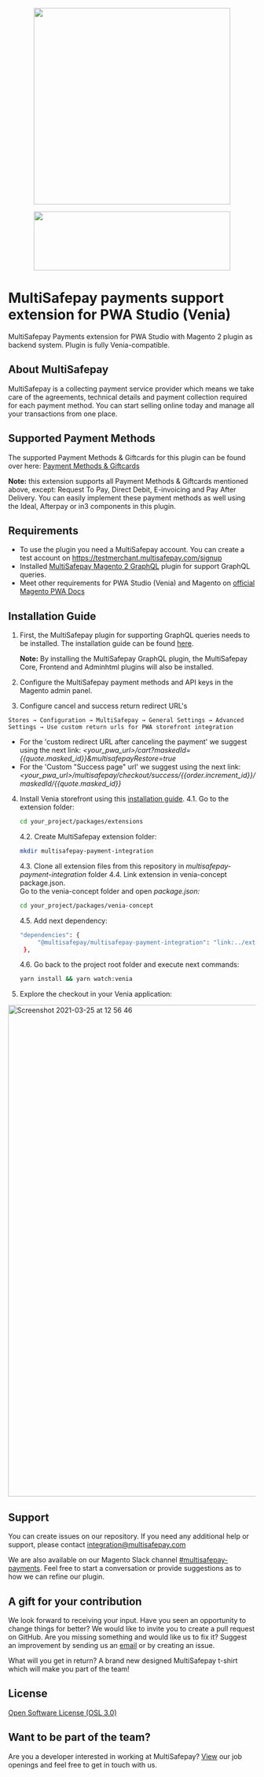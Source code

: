 <p align="center">
  <img src="https://www.multisafepay.com/img/multisafepaylogo.svg" width="400px" position="center">
</p>

<p align="center">
  <img src="https://docs.multisafepay.com/logo/Plugins/Magento_PWA.svg" width="400px" height="120px" position="center">
</p>

# MultiSafepay payments support extension for PWA Studio (Venia)
MultiSafepay Payments extension for PWA Studio with Magento 2 plugin as backend system. Plugin is fully Venia-compatible.

## About MultiSafepay ##
MultiSafepay is a collecting payment service provider which means we take care of the agreements, technical details and payment collection required for each payment method. You can start selling online today and manage all your transactions from one place.

## Supported Payment Methods ##
The supported Payment Methods & Giftcards for this plugin can be found over here: [Payment Methods & Giftcards](https://docs.multisafepay.com/integrations/ecommerce-integrations/magento2/faq/available-payment-methods-magento2/)   

**Note:** this extension supports all Payment Methods & Giftcards mentioned above, except: Request To Pay, Direct Debit, E-invoicing and Pay After Delivery. You can easily implement these payment methods as well using the Ideal, Afterpay or in3 components in this plugin.

## Requirements
- To use the plugin you need a MultiSafepay account. You can create a test account on https://testmerchant.multisafepay.com/signup
- Installed <a href="https://github.com/MultiSafepay/magento2-graphql" target="_blank">MultiSafepay Magento 2 GraphQL</a> plugin for support GraphQL queries.
- Meet other requirements for PWA Studio (Venia) and Magento on <a href="https://magento.github.io/pwa-studio/venia-pwa-concept/setup/#prerequisites" target="_blank">official Magento PWA Docs</a>

## Installation Guide

1. First, the MultiSafepay plugin for supporting GraphQL queries needs to be installed. The installation guide can be found <a href="https://github.com/MultiSafepay/magento2-graphql" target="_blank">here</a>.    
   
   **Note:** By installing the MultiSafepay GraphQL plugin, the MultiSafepay Core, Frontend and Adminhtml plugins will also be installed.
2. Configure the MultiSafepay payment methods and API keys in the Magento admin panel.
3. Configure cancel and success return redirect URL's
```text
Stores → Configuration → MultiSafepay → General Settings → Advanced Settings → Use custom return urls for PWA storefront integration
```
- For the 'custom redirect URL after canceling the payment' we suggest using the next link: *<your_pwa_url>/cart?maskedId={{quote.masked_id}}&multisafepayRestore=true*
- For the 'Custom "Success page" url' we suggest using the next link: *<your_pwa_url>/multisafepay/checkout/success/{{order.increment_id}}/maskedId/{{quote.masked_id}}*
4. Install Venia storefront using this <a href="https://magento.github.io/pwa-studio/venia-pwa-concept/setup/" target="_blank">installation guide</a>.
   4.1. Go to the extension folder:
   ```bash 
   cd your_project/packages/extensions
   ```
   4.2. Create MultiSafepay extension folder:
   ```bash 
   mkdir multisafepay-payment-integration
   ```
   4.3. Clone all extension files from this repository in *multisafepay-payment-integration* folder
   4.4. Link extension in venia-concept package.json.   
   Go to the venia-concept folder and open *package.json:*
   
   ```bash 
   cd your_project/packages/venia-concept
   ```
   
   4.5. Add next dependency:
   
   ```bash 
   "dependencies": {
        "@multisafepay/multisafepay-payment-integration": "link:../extensions/multisafepay-payment-integration"
    },
   ```
   
   4.6. Go back to the project root folder and execute next commands:
   ```bash 
   yarn install && yarn watch:venia
   ```
5. Explore the checkout in your Venia application:
 <img width="1000" alt="Screenshot 2021-03-25 at 12 56 46" src="https://user-images.githubusercontent.com/78361324/112469889-4a728100-8d6a-11eb-98dd-7429f1154952.png">


## Support
You can create issues on our repository. If you need any additional help or support, please contact <a href="mailto:integration@multisafepay.com">integration@multisafepay.com</a>

We are also available on our Magento Slack channel [#multisafepay-payments](https://magentocommeng.slack.com/messages/multisafepay-payments/).
Feel free to start a conversation or provide suggestions as to how we can refine our plugin.

## A gift for your contribution
We look forward to receiving your input. Have you seen an opportunity to change things for better? We would like to invite you to create a pull request on GitHub.
Are you missing something and would like us to fix it? Suggest an improvement by sending us an [email](mailto:integration@multisafepay.com) or by creating an issue.

What will you get in return? A brand new designed MultiSafepay t-shirt which will make you part of the team!

## License
[Open Software License (OSL 3.0)](https://github.com/MultiSafepay/Magento2Msp/blob/master/LICENSE.md)

## Want to be part of the team?
Are you a developer interested in working at MultiSafepay? [View](https://www.multisafepay.com/careers/#jobopenings) our job openings and feel free to get in touch with us.
